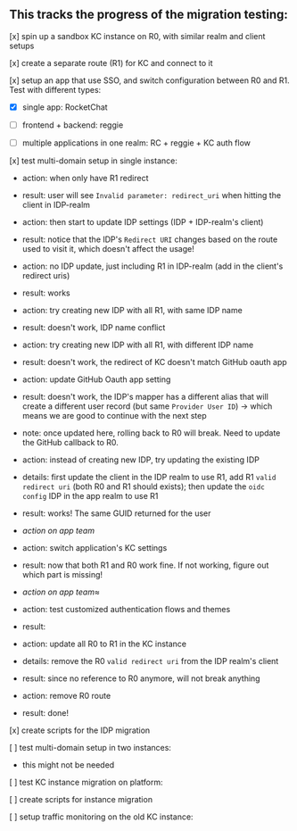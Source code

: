 ## This tracks the progress of the migration testing:

[x] spin up a sandbox KC instance on R0, with similar realm and client setups

[x] create a separate route (R1) for KC and connect to it

[x] setup an app that use SSO, and switch configuration between R0 and R1. Test with different types:
  - [x] single app: RocketChat
  - [ ] frontend + backend: reggie
  - [ ] multiple applications in one realm: RC + reggie + KC auth flow


[x] test multi-domain setup in single instance:
  - action: when only have R1 redirect
  - result: user will see `Invalid parameter: redirect_uri` when hitting the client in IDP-realm

  - action: then start to update IDP settings (IDP + IDP-realm's client)
  - result: notice that the IDP's `Redirect URI` changes based on the route used to visit it, which doesn't affect the usage!

  - action: no IDP update, just including R1 in IDP-realm (add in the client's redirect uris)
  - result: works

  - action: try creating new IDP with all R1, with same IDP name
  - result: doesn't work, IDP name conflict

  - action: try creating new IDP with all R1, with different IDP name
  - result: doesn't work, the redirect of KC doesn't match GitHub oauth app

  - action: update GitHub Oauth app setting
  - result: doesn't work, the IDP's mapper has a different alias that will create a different user record (but same `Provider User ID`) -> which means we are good to continue with the next step
  - note: once updated here, rolling back to R0 will break. Need to update the GitHub callback to R0. 

  - action: instead of creating new IDP, try updating the existing IDP
  - details: first update the client in the IDP realm to use R1, add R1 `valid redirect uri` (both R0 and R1 should exists); then update the `oidc config` IDP in the app realm to use R1
  - result: works! The same GUID returned for the user

  - *action on app team*
  - action: switch application's KC settings
  - result: now that both R1 and R0 work fine. If not working, figure out which part is missing!

  - *action on app team*≈
  - action: test customized authentication flows and themes
  - result: 

  - action: update all R0 to R1 in the KC instance
  - details: remove the R0 `valid redirect uri` from the IDP realm's client
  - result: since no reference to R0 anymore, will not break anything

  - action: remove R0 route
  - result: done!


[x] create scripts for the IDP migration

[ ] test multi-domain setup in two instances:
  - this might not be needed

[ ] test KC instance migration on platform:

[ ] create scripts for instance migration

[ ] setup traffic monitoring on the old KC instance:
